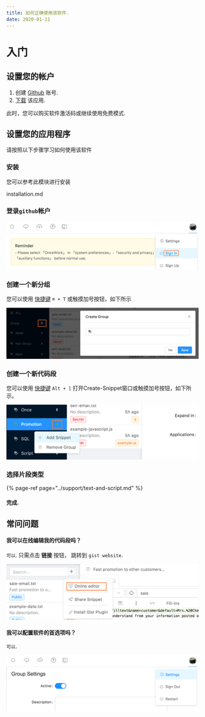 ```yaml
---
title: 如何正确使用该软件.
date: 2020-01-11
---
```


# 入门

## 设置您的帐户

1. 创建 [Github](https://github.com/join?source=experiment-header-dropdowns-home) 账号.
2. [下载](https://github.com/oncework/codeexpander/releases) 该应用. 

此时，您可以购买软件激活码或继续使用免费模式.

## 设置您的应用程序

请按照以下步骤学习如何使用该软件

### 安装

您可以参考此模块进行安装

installation.md

### 登录`github`帐户

![](./img/usage-login.png)

### 创建一个新分组

您可以使用 [快捷键](../support/reference/shortcut.md) `⌘ + T` 或触摸加号按钮，如下所示

![](./img/usage-group.png)

### 创建一个新代码段

您可以使用 [快捷键](../support/reference/shortcut.md) `Alt + ]` 打开Create-Snippet窗口或触摸加号按钮，如下所示。

![](./img/usage-snippet.png)

### 选择片段类型

{% page-ref page="../support/text-and-script.md" %}

#### 完成.

## 常问问题

#### 我可以在线编辑我的代码段吗？

`可以`. 只需点击 **链接** 按钮， 跳转到 `gist website`.

![](./img/usage-edit-online.png)

#### 我可以配置软件的首选项吗？

`可以`.

![](./img/usage-settings.png)


